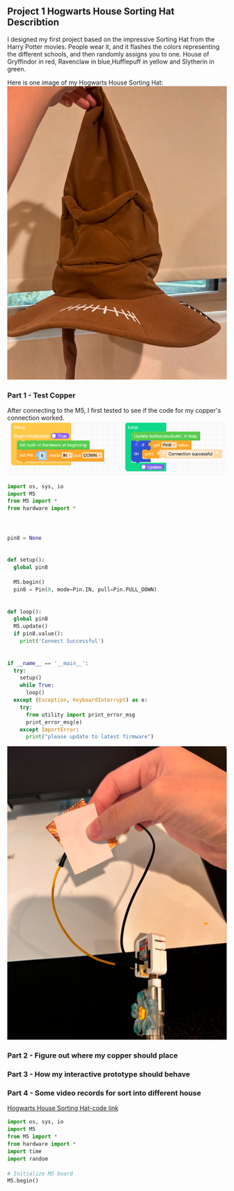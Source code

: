 ## Project 1 Hogwarts House Sorting Hat Describtion  
I designed my first project based on the impressive Sorting Hat from the Harry Potter movies. 
People wear it, and it flashes the colors representing the different schools, and then randomly assigns you to one.
House of Gryffindor in red, Ravenclaw in blue,Hufflepuff in yellow and Slytherin in green.  

Here is one image of my Hogwarts House Sorting Hat:
![Here is one image of my Hogwarts House Sorting Hat](Hat.png)


### Part 1 - Test Copper
After connecting to the M5, I first tested to see if the code for my copper's connection worked.
![How it build in UIFLOW](UIFLOW.png)
```Python
import os, sys, io
import M5
from M5 import *
from hardware import *



pin8 = None


def setup():
  global pin8

  M5.begin()
  pin8 = Pin(8, mode=Pin.IN, pull=Pin.PULL_DOWN)


def loop():
  global pin8
  M5.update()
  if pin8.value():
    print('Connect Successful')


if __name__ == '__main__':
  try:
    setup()
    while True:
      loop()
  except (Exception, KeyboardInterrupt) as e:
    try:
      from utility import print_error_msg
      print_error_msg(e)
    except ImportError:
      print("please update to latest firmware")
```
![During test with copper](Copper.png)

### Part 2 - Figure out where my copper should place


### Part 3 - How my interactive prototype should behave

### Part 4 - Some video records for sort into different house




[Hogwarts House Sorting Hat-code link](Code.py)

```Python
import os, sys, io
import M5
from M5 import *
from hardware import *
import time
import random

# Initialize M5 board
M5.begin()
```
